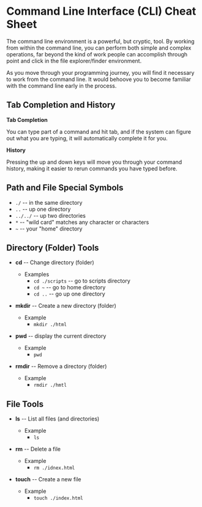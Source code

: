 # Command Line Interface (CLI) Cheat Sheet #

The command line environment is a powerful, but cryptic, tool. By working from within the command line, you can perform both simple and complex operations, far beyond the kind of work people can accomplish through point and click in the file explorer/finder environment.

As you move through your programming journey, you will find it necessary to work from the command line. It would behoove you to become familiar with the command line early in the process.

## Tab Completion and History ##

**Tab Completion**

You can type part of a command and hit tab, and if the system can figure out what you are typing, it will automatically complete it for you.

**History**

Pressing the up and down keys will move you through your command history, making it easier to rerun commands you have typed before.

## Path and File Special Symbols ##

- `./` -- in the same directory
- `..` -- up one directory
- `../../` -- up two directories
- `*` -- "wild card" matches any character or characters
- `~` -- your "home" directory

## Directory (Folder) Tools ##

- **cd** -- Change directory (folder)
    - Examples
        - `cd ./scripts` -- go to scripts directory
        - `cd ~` -- go to home directory
        - `cd ..` -- go up one directory

- **mkdir** -- Create a new directory (folder)
    - Example
        - `mkdir ./html`

- **pwd** -- display the current directory
    - Example
        - `pwd`

- **rmdir** -- Remove a directory (folder)
    - Example
        - `rmdir ./hmtl`

## File Tools ##

- **ls** -- List all files (and directories)
    - Example
        - `ls`

- **rm** -- Delete a file
    - Example
        - `rm ./idnex.html`

- **touch** -- Create a new file
    - Example
        - `touch ./index.html`

